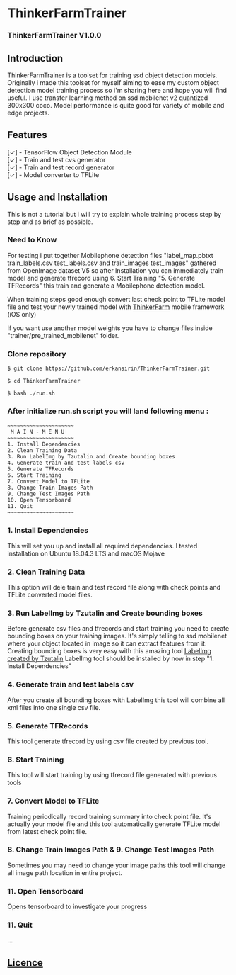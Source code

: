 # ThinkerFarmTrainer


### ThinkerFarmTrainer V1.0.0

## Introduction  

ThinkerFarmTrainer is a toolset for training ssd object detection models. Originally i made this toolset for myself aiming to ease my custom object detection model training process so i'm sharing here and hope you will find useful. I use transfer learning method on ssd mobilenet v2 quantized 300x300 coco. Model performance is quite good for variety of mobile and edge projects.

## Features    

[✓] - TensorFlow Object Detection Module  
[✓] - Train and test cvs generator  
[✓] - Train and test record generator  
[✓] - Model converter to TFLite  


## Usage and Installation  
This is not a tutorial but i will try to explain whole training process step by step and as brief as possible.

### Need to Know
For testing i put together Mobilephone detection files "label_map.pbtxt train_labels.csv test_labels.csv and train_images test_images" gathered from OpenImage dataset V5 so after Installation you can immediately train model and generate tfrecord using 6. Start Training "5. Generate TFRecords" this train and generate a Mobilephone detection model.  

When training steps good enough convert last check point to TFLite model file and test your newly trained model with [ThinkerFarm](https://github.com/erkansirin/ThinkerFarm) mobile framework (iOS only)  

If you want use another model weights you have to change files inside "trainer/pre_trained_mobilenet" folder.  

### Clone repository  
```
$ git clone https://github.com/erkansirin/ThinkerFarmTrainer.git  

$ cd ThinkerFarmTrainer  

$ bash ./run.sh  
```
### After initialize run.sh script you will land following menu :  
```
~~~~~~~~~~~~~~~~~~~~~
 M A I N - M E N U
~~~~~~~~~~~~~~~~~~~~~
1. Install Dependencies
2. Clean Training Data
3. Run LabelImg by Tzutalin and Create bounding boxes
4. Generate train and test labels csv
5. Generate TFRecords
6. Start Training
7. Convert Model to TFLite
8. Change Train Images Path
9. Change Test Images Path
10. Open Tensorboard
11. Quit
~~~~~~~~~~~~~~~~~~~~~
```
### 1. Install Dependencies  
This will set you up and install all required dependencies. I tested installation on Ubuntu 18.04.3 LTS and macOS Mojave

### 2. Clean Training Data  
This option will dele train and test record file along with check points and TFLite converted model files.   

### 3. Run LabelImg by Tzutalin and Create bounding boxes  
Before generate csv files and tfrecords and start training you need to create bounding boxes on your training images. It's simply telling to ssd mobilenet where your object located in image so it can extract features from it. Creating bounding boxes is very easy with this amazing tool [LabelImg created by Tzutalin](https://github.com/tzutalin/labelImg) LabelImg tool should be installed by now in step "1. Install Dependencies"

### 4. Generate train and test labels csv  
After you create all bounding boxes with LabelImg this tool will combine all xml files into one single csv file.  

### 5. Generate TFRecords  
This tool generate tfrecord by using csv file created by previous tool.  

### 6. Start Training
This tool will start training by using tfrecord file generated with previous tools  

### 7. Convert Model to TFLite  
Training periodically record training summary into check point file. It's actually your model file and this tool automatically generate TFLite model from latest check point file.   

### 8. Change Train Images Path & 9. Change Test Images Path   
Sometimes you may need to change your image paths this tool will change all image path location in entire project.  

### 11. Open Tensorboard  
Opens tensorboard to investigate your progress

### 11. Quit   
...


## [Licence](https://github.com/erkansirin/ThinkerFarmTrainer/blob/master/LICENSE)  
